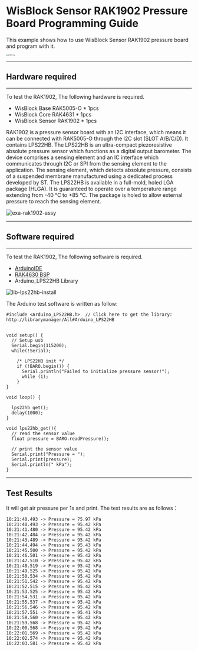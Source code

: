 # WisBlock Sensor RAK1902 Pressure Board Programming Guide

This example shows how to use WisBlock Sensor RAK1902 pressure board and program with it.

<img src="../../../../assets/repo/rak1902-top.png" alt="rak1902-top" style="zoom:25%;" />

----
## Hardware required
----
To test the RAK1902, The following hardware is required.

- WisBlock Base RAK5005-O  *  1pcs
- WisBlock Core RAK4631  *  1pcs
- WisBlock Sensor RAK1902      *  1pcs

RAK1902 is a pressure sensor board with an I2C interface, which means it can be connected with RAK5005-O through the I2C slot (SLOT A/B/C/D). It contains LPS22HB. The LPS22HB is an ultra-compact piezoresistive absolute pressure sensor which functions as a digital output barometer. The device comprises a sensing element and an IC interface which communicates through I2C or SPI from the sensing element to the application. The sensing element, which detects absolute pressure, consists of a suspended membrane manufactured using a dedicated process developed by ST. The LPS22HB is available in a full-mold, holed LGA package (HLGA). It is guaranteed to operate over a temperature range extending from -40 °C to +85 °C. The package is holed to allow external pressure to reach the sensing element.

![exa-rak1902-assy](../../../../assets/repo/exa-rak1902-assy.png)

----
## Software required
----
To test the RAK1902, The following software is required.

- [ArduinoIDE](https://www.arduino.cc/en/Main/Software)
- [RAK4630 BSP](https://github.com/RAKWireless/RAK-nRF52-Arduino)    
- Arduino_LPS22HB Library

![lib-lps22hb-install](../../../../assets/Arduino/lib-lps22hb-install.png)

The Arduino test software is written as follow:

```
#include <Arduino_LPS22HB.h>  // Click here to get the library: http://librarymanager/All#Arduino_LPS22HB


void setup() {
  // Setup usb 
  Serial.begin(115200);
  while(!Serial);

    /* LPS22HB init */
    if (!BARO.begin()) {
      Serial.println("Failed to initialize pressure sensor!");
      while (1);
    }
}

void loop() {

  lps22hb_get();
  delay(1000);
}

void lps22hb_get(){
  // read the sensor value
  float pressure = BARO.readPressure();

  // print the sensor value
  Serial.print("Pressure = ");
  Serial.print(pressure);
  Serial.println(" kPa");
}
```



----
## Test Results
It will get air pressure per 1s and print. The test results are as follows：

```
10:21:40.493 -> Pressure = 75.97 kPa
10:21:40.493 -> Pressure = 95.42 kPa
10:21:41.480 -> Pressure = 95.42 kPa
10:21:42.484 -> Pressure = 95.42 kPa
10:21:43.489 -> Pressure = 95.42 kPa
10:21:44.494 -> Pressure = 95.43 kPa
10:21:45.500 -> Pressure = 95.42 kPa
10:21:46.501 -> Pressure = 95.42 kPa
10:21:47.510 -> Pressure = 95.42 kPa
10:21:48.519 -> Pressure = 95.42 kPa
10:21:49.525 -> Pressure = 95.42 kPa
10:21:50.534 -> Pressure = 95.42 kPa
10:21:51.542 -> Pressure = 95.42 kPa
10:21:52.515 -> Pressure = 95.42 kPa
10:21:53.525 -> Pressure = 95.42 kPa
10:21:54.531 -> Pressure = 95.42 kPa
10:21:55.537 -> Pressure = 95.42 kPa
10:21:56.546 -> Pressure = 95.42 kPa
10:21:57.551 -> Pressure = 95.41 kPa
10:21:58.560 -> Pressure = 95.42 kPa
10:21:59.568 -> Pressure = 95.42 kPa
10:22:00.568 -> Pressure = 95.42 kPa
10:22:01.569 -> Pressure = 95.42 kPa
10:22:02.574 -> Pressure = 95.42 kPa
10:22:03.581 -> Pressure = 95.42 kPa


```

